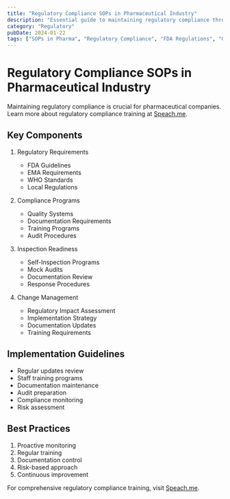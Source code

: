 ```yaml
---
title: "Regulatory Compliance SOPs in Pharmaceutical Industry"
description: "Essential guide to maintaining regulatory compliance through effective SOPs in pharma"
category: "Regulatory"
pubDate: 2024-01-22
tags: ["SOPs in Pharma", "Regulatory Compliance", "FDA Regulations", "GMP"]
---
```


# Regulatory Compliance SOPs in Pharmaceutical Industry

Maintaining regulatory compliance is crucial for pharmaceutical companies. Learn more about regulatory compliance training at [Speach.me](https://speach.me/).

## Key Components

1. Regulatory Requirements
   - FDA Guidelines
   - EMA Requirements
   - WHO Standards
   - Local Regulations

2. Compliance Programs
   - Quality Systems
   - Documentation Requirements
   - Training Programs
   - Audit Procedures

3. Inspection Readiness
   - Self-Inspection Programs
   - Mock Audits
   - Documentation Review
   - Response Procedures

4. Change Management
   - Regulatory Impact Assessment
   - Implementation Strategy
   - Documentation Updates
   - Training Requirements

## Implementation Guidelines

- Regular updates review
- Staff training programs
- Documentation maintenance
- Audit preparation
- Compliance monitoring
- Risk assessment

## Best Practices

1. Proactive monitoring
2. Regular training
3. Documentation control
4. Risk-based approach
5. Continuous improvement

For comprehensive regulatory compliance training, visit [Speach.me](https://speach.me/).